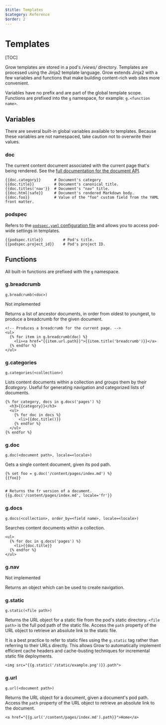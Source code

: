 ```yaml
---
$title: Templates
$category: Reference
$order: 2
---
```


# Templates

[TOC]

Grow templates are stored in a pod's */views/* directory. Templates are processed using the Jinja2 template language. Grow extends Jinja2 with a few variables and functions that make building content-rich web sites more convenient.

Variables have no prefix and are part of the global template scope. Functions are prefixed into the `g` namespace, for example: `g.<function name>`.

## Variables

There are several built-in global variables available to templates. Because these variables are not namespaced, take caution not to overwrite their values.

### doc

The current content document associated with the current page that's being rendered. See the [full documentation for the document API]([url('/content/docs/documents.md')]).

    {{doc.category}}      # Document's category
    {{doc.title}}         # Document's canonical title.
    {{doc.titles('nav'}}  # Document's "nav" title.
    {{doc.html|safe}}     # Document's rendered Markdown body.
    {{doc.foo}}           # Value of the "foo" custom field from the YAML front matter.

### podspec

Refers to the [`podspec.yaml` configuration file]([url('/content/docs/podspec.md')]) and allows you to access pod-wide settings in templates.

    {{podspec.title}}         # Pod's title.
    {{podspec.project_id}}    # Pod's project ID.

## Functions

All built-in functions are prefixed with the `g` namespace.

### g.breadcrumb

`g.breadcrumb(<doc>)`

<div class="badge badge-not-implemented">Not implemented</div>

Returns a list of ancestor documents, in order from oldest to youngest, to produce a breadcrumb for the given document.

    <!-- Produces a breadcrumb for the current page. -->
    <ul>
      {% for item in g.breadcrumb(doc) %}
        <li><a href="{{item.url.path}}">{{item.title('breadcrumb')}}</a>
      {% endfor %}
    </ul>

### g.categories

`g.categories(<collection>)`

Lists content documents within a collection and groups them by their *$category*. Useful for generating navigation and categorized lists of documents.

    {% for category, docs in g.docs('pages') %}
      <h3>{{category}}</h3>
      <ul>
        {% for doc in docs %}
          <li>{{doc.title()}}
        {% endfor %}
      </ul>
    {% endfor %}

### g.doc

`g.doc(<document path>, locale=<locale>)`

Gets a single content document, given its pod path.

    {% set foo = g.doc('/content/pages/index.md') %}
    {{foo}}


    # Returns the fr version of a document.
    {{g.doc('/content/pages/index.md', locale='fr'}}

### g.docs

`g.docs(<collection>, order_by=<field name>, locale=<locale>)`

Searches content documents within a collection.

    <ul>
      {% for doc in g.docs('pages') %}
        <li>{{doc.title}}
      {% endfor %}
    </ul>

### g.nav

<div class="badge badge-not-implemented">Not implemented</div>

Returns an object which can be used to create navigation.

### g.static

`g.static(<file path>)`

Returns the URL object for a static file from the pod's static directory. `<file path>` is the full pod path of the static file. Access the `path` property of the URL object to retrieve an absolute link to the static file.

It is a best practice to refer to static files using the `g.static` tag rather than referring to their URLs directly. This allows Grow to automatically implement efficient cache headers and cache-busting techniques for incremental static file deployments.

    <img src="{{g.static('/static/example.png')}}.path">

### g.url

`g.url(<document path>)`

Returns the URL object for a document, given a document's pod path. Access the `path` property of the URL object to retrieve an absolute link to the document.

    <a href="{{g.url('/content/pages/index.md').path}}">Home</a>
